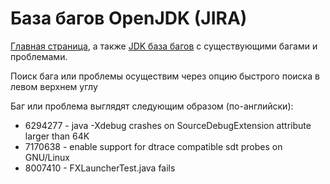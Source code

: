 # База багов OpenJDK (JIRA)

[Главная страница](https://bugs.openjdk.java.net/secure/Dashboard.jspa), а также [JDK база багов](https://bugs.openjdk.java.net/browse/JDK) с существующими багами и проблемами.

Поиск бага или проблемы осуществим через опцию быстрого поиска в левом верхнем углу

Баг или проблема выглядят следующим образом (по-английски):
* 6294277 - java -Xdebug crashes on SourceDebugExtension attribute larger than 64K
* 7170638 - enable support for dtrace compatible sdt probes on GNU/Linux
* 8007410 - FXLauncherTest.java fails 
